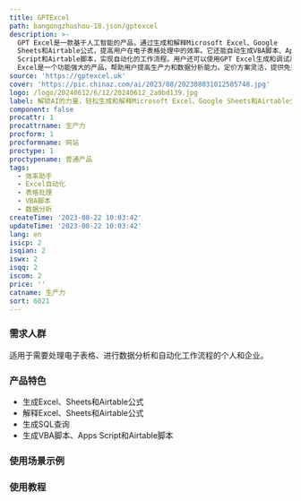```yaml
---
title: GPTExcel
path: bangongzhushou-18.json/gptexcel
description: >-
  GPT Excel是一款基于人工智能的产品，通过生成和解释Microsoft Excel、Google
  Sheets和Airtable公式，提高用户在电子表格处理中的效率。它还能自动生成VBA脚本、Apps
  Script和Airtable脚本，实现自动化的工作流程。用户还可以使用GPT Excel生成和调试高级SQL查询，轻松处理多个数据库系统。GPT
  Excel是一个功能强大的产品，帮助用户提高生产力和数据分析能力。定价方案灵活，提供免费和付费版本。
source: 'https://gptexcel.uk'
cover: 'https://pic.chinaz.com/ai/2023/08/202308031012505748.jpg'
logo: /logo/20240612/6/12/20240612_2a0bd139.jpg
label: 解锁AI的力量，轻松生成和解释Microsoft Excel、Google Sheets和Airtable公式
component: false
procattr: 1
procattrname: 生产力
procform: 1
procformname: 网站
proctype: 1
proctypename: 普通产品
tags:
  - 效率助手
  - Excel自动化
  - 表格处理
  - VBA脚本
  - 数据分析
createTime: '2023-08-22 10:03:42'
updateTime: '2023-08-22 10:03:42'
lang: en
isicp: 2
isqian: 2
iswx: 2
isqq: 2
iscom: 2
price: ''
catname: 生产力
sort: 6021
---
```




### 需求人群
适用于需要处理电子表格、进行数据分析和自动化工作流程的个人和企业。

### 产品特色
- 生成Excel、Sheets和Airtable公式
- 解释Excel、Sheets和Airtable公式
- 生成SQL查询
- 生成VBA脚本、Apps Script和Airtable脚本

### 使用场景示例


### 使用教程


  
